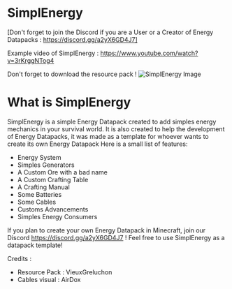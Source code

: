 # SimplEnergy
[​Don't forget to join the Discord if you are a User or a Creator of Energy Datapacks : https://discord.gg/a2yX6GD4J7]

Example video of SimplEnergy :
https://www.youtube.com/watch?v=3rKrggNTog4

Don't forget to download the resource pack !
![SimplEnergy Image](https://cdn.discordapp.com/attachments/547163400900444163/889450877893611520/SimplEnergy_2.jpg)

# What is SimplEnergy
SimplEnergy is a simple Energy Datapack created to add simples energy mechanics in your survival world.
It is also created to help the development of Energy Datapacks, it was made as a template for whoever wants to create its own Energy Datapack
Here is a small list of features:
- Energy System
- Simples Generators
- A Custom Ore with a bad name
- A Custom Crafting Table
- A Crafting Manual
- Some Batteries
- Some Cables
- Customs Advancements
- Simples Energy Consumers

If you plan to create your own Energy Datapack in Minecraft, join our Discord https://discord.gg/a2yX6GD4J7 !
Feel free to use SimplEnergy as a datapack template!


Credits :
- Resource Pack : VieuxGreluchon
- Cables visual : AirDox
